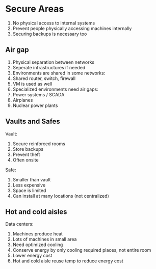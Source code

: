 # Secure Areas

1. No physical access to internal systems
1. Prevent people physically accessing machines internally
1. Securing backups is necessary too

## Air gap

1. Physical separation between networks
1. Seperate infrastructures if needed
1. Environments are shared in some networks:
 1. Shared router, switch, firewall
 1. VM is used as well
1. Specialized environments need air gaps:
 1. Power systems / SCADA
 1. Airplanes
 1. Nuclear power plants

## Vaults and Safes

Vault:
1. Secure reinforced rooms
1. Store backups
1. Prevent theft
1. Often onsite

Safe:
1. Smaller than vault
1. Less expensive
1. Space is limited
1. Can install at many locations (not centralized)

## Hot and cold aisles

Data centers:
1. Machines produce heat
1. Lots of machines in small area
1. Need optimized cooling
1. Conserve energy by only cooling required places, not entire room
1. Lower energy cost
1. Hot and cold aisle reuse temp to reduce energy cost
